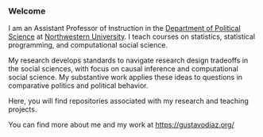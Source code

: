 ### Welcome


I am an Assistant Professor of Instruction in the [Department of Political Science](https://polisci.northwestern.edu) at [Northwestern University](https://www.northwestern.edu). I teach courses on statistics, statistical programming, and computational social science.

My research develops standards to navigate research design tradeoffs in the social sciences, with focus on causal inference and computational social science. My substantive work applies these ideas to questions in comparative politics and political behavior.

Here, you will find repositories associated with my research and teaching projects.

You can find more about me and my work at https://gustavodiaz.org/

<!--
**gustavo-diaz/gustavo-diaz** is a ✨ _special_ ✨ repository because its `README.md` (this file) appears on your GitHub profile.

Here are some ideas to get you started:

- 🔭 I’m currently working on ...
- 🌱 I’m currently learning ...
- 👯 I’m looking to collaborate on ...
- 🤔 I’m looking for help with ...
- 💬 Ask me about ...
- 📫 How to reach me: ...
- 😄 Pronouns: ...
- ⚡ Fun fact: ...
-->
